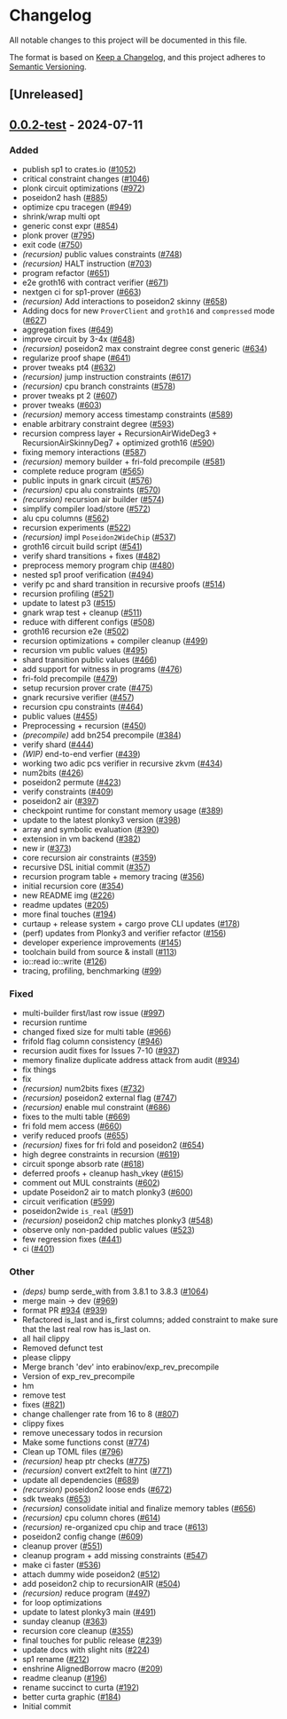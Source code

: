 # Changelog

All notable changes to this project will be documented in this file.

The format is based on [Keep a Changelog](https://keepachangelog.com/en/1.0.0/),
and this project adheres to [Semantic Versioning](https://semver.org/spec/v2.0.0.html).

## [Unreleased]

## [0.0.2-test](https://github.com/succinctlabs/sp1/compare/sp1-recursion-core-v0.0.0-test...sp1-recursion-core-v0.0.2-test) - 2024-07-11

### Added

- publish sp1 to crates.io ([#1052](https://github.com/succinctlabs/sp1/pull/1052))
- critical constraint changes ([#1046](https://github.com/succinctlabs/sp1/pull/1046))
- plonk circuit optimizations ([#972](https://github.com/succinctlabs/sp1/pull/972))
- poseidon2 hash ([#885](https://github.com/succinctlabs/sp1/pull/885))
- optimize cpu tracegen ([#949](https://github.com/succinctlabs/sp1/pull/949))
- shrink/wrap multi opt
- generic const expr ([#854](https://github.com/succinctlabs/sp1/pull/854))
- plonk prover ([#795](https://github.com/succinctlabs/sp1/pull/795))
- exit code ([#750](https://github.com/succinctlabs/sp1/pull/750))
- _(recursion)_ public values constraints ([#748](https://github.com/succinctlabs/sp1/pull/748))
- _(recursion)_ HALT instruction ([#703](https://github.com/succinctlabs/sp1/pull/703))
- program refactor ([#651](https://github.com/succinctlabs/sp1/pull/651))
- e2e groth16 with contract verifier ([#671](https://github.com/succinctlabs/sp1/pull/671))
- nextgen ci for sp1-prover ([#663](https://github.com/succinctlabs/sp1/pull/663))
- _(recursion)_ Add interactions to poseidon2 skinny ([#658](https://github.com/succinctlabs/sp1/pull/658))
- Adding docs for new `ProverClient` and `groth16` and `compressed` mode ([#627](https://github.com/succinctlabs/sp1/pull/627))
- aggregation fixes ([#649](https://github.com/succinctlabs/sp1/pull/649))
- improve circuit by 3-4x ([#648](https://github.com/succinctlabs/sp1/pull/648))
- _(recursion)_ poseidon2 max constraint degree const generic ([#634](https://github.com/succinctlabs/sp1/pull/634))
- regularize proof shape ([#641](https://github.com/succinctlabs/sp1/pull/641))
- prover tweaks pt4 ([#632](https://github.com/succinctlabs/sp1/pull/632))
- _(recursion)_ jump instruction constraints ([#617](https://github.com/succinctlabs/sp1/pull/617))
- _(recursion)_ cpu branch constraints ([#578](https://github.com/succinctlabs/sp1/pull/578))
- prover tweaks pt 2 ([#607](https://github.com/succinctlabs/sp1/pull/607))
- prover tweaks ([#603](https://github.com/succinctlabs/sp1/pull/603))
- _(recursion)_ memory access timestamp constraints ([#589](https://github.com/succinctlabs/sp1/pull/589))
- enable arbitrary constraint degree ([#593](https://github.com/succinctlabs/sp1/pull/593))
- recursion compress layer + RecursionAirWideDeg3 + RecursionAirSkinnyDeg7 + optimized groth16 ([#590](https://github.com/succinctlabs/sp1/pull/590))
- fixing memory interactions ([#587](https://github.com/succinctlabs/sp1/pull/587))
- _(recursion)_ memory builder + fri-fold precompile ([#581](https://github.com/succinctlabs/sp1/pull/581))
- complete reduce program ([#565](https://github.com/succinctlabs/sp1/pull/565))
- public inputs in gnark circuit ([#576](https://github.com/succinctlabs/sp1/pull/576))
- _(recursion)_ cpu alu constraints ([#570](https://github.com/succinctlabs/sp1/pull/570))
- _(recursion)_ recursion air builder ([#574](https://github.com/succinctlabs/sp1/pull/574))
- simplify compiler load/store ([#572](https://github.com/succinctlabs/sp1/pull/572))
- alu cpu columns ([#562](https://github.com/succinctlabs/sp1/pull/562))
- recursion experiments ([#522](https://github.com/succinctlabs/sp1/pull/522))
- _(recursion)_ impl `Poseidon2WideChip` ([#537](https://github.com/succinctlabs/sp1/pull/537))
- groth16 circuit build script ([#541](https://github.com/succinctlabs/sp1/pull/541))
- verify shard transitions + fixes ([#482](https://github.com/succinctlabs/sp1/pull/482))
- preprocess memory program chip ([#480](https://github.com/succinctlabs/sp1/pull/480))
- nested sp1 proof verification ([#494](https://github.com/succinctlabs/sp1/pull/494))
- verify pc and shard transition in recursive proofs ([#514](https://github.com/succinctlabs/sp1/pull/514))
- recursion profiling ([#521](https://github.com/succinctlabs/sp1/pull/521))
- update to latest p3 ([#515](https://github.com/succinctlabs/sp1/pull/515))
- gnark wrap test + cleanup ([#511](https://github.com/succinctlabs/sp1/pull/511))
- reduce with different configs ([#508](https://github.com/succinctlabs/sp1/pull/508))
- groth16 recursion e2e ([#502](https://github.com/succinctlabs/sp1/pull/502))
- recursion optimizations + compiler cleanup ([#499](https://github.com/succinctlabs/sp1/pull/499))
- recursion vm public values ([#495](https://github.com/succinctlabs/sp1/pull/495))
- shard transition public values ([#466](https://github.com/succinctlabs/sp1/pull/466))
- add support for witness in programs ([#476](https://github.com/succinctlabs/sp1/pull/476))
- fri-fold precompile ([#479](https://github.com/succinctlabs/sp1/pull/479))
- setup recursion prover crate ([#475](https://github.com/succinctlabs/sp1/pull/475))
- gnark recursive verifier ([#457](https://github.com/succinctlabs/sp1/pull/457))
- recursion cpu constraints ([#464](https://github.com/succinctlabs/sp1/pull/464))
- public values ([#455](https://github.com/succinctlabs/sp1/pull/455))
- Preprocessing + recursion ([#450](https://github.com/succinctlabs/sp1/pull/450))
- _(precompile)_ add bn254 precompile ([#384](https://github.com/succinctlabs/sp1/pull/384))
- verify shard ([#444](https://github.com/succinctlabs/sp1/pull/444))
- _(WIP)_ end-to-end verfier ([#439](https://github.com/succinctlabs/sp1/pull/439))
- working two adic pcs verifier in recursive zkvm ([#434](https://github.com/succinctlabs/sp1/pull/434))
- num2bits ([#426](https://github.com/succinctlabs/sp1/pull/426))
- poseidon2 permute ([#423](https://github.com/succinctlabs/sp1/pull/423))
- verify constraints ([#409](https://github.com/succinctlabs/sp1/pull/409))
- poseidon2 air ([#397](https://github.com/succinctlabs/sp1/pull/397))
- checkpoint runtime for constant memory usage ([#389](https://github.com/succinctlabs/sp1/pull/389))
- update to the latest plonky3 version ([#398](https://github.com/succinctlabs/sp1/pull/398))
- array and symbolic evaluation ([#390](https://github.com/succinctlabs/sp1/pull/390))
- extension in vm backend ([#382](https://github.com/succinctlabs/sp1/pull/382))
- new ir ([#373](https://github.com/succinctlabs/sp1/pull/373))
- core recursion air constraints ([#359](https://github.com/succinctlabs/sp1/pull/359))
- recursive DSL initial commit ([#357](https://github.com/succinctlabs/sp1/pull/357))
- recursion program table + memory tracing ([#356](https://github.com/succinctlabs/sp1/pull/356))
- initial recursion core ([#354](https://github.com/succinctlabs/sp1/pull/354))
- new README img ([#226](https://github.com/succinctlabs/sp1/pull/226))
- readme updates ([#205](https://github.com/succinctlabs/sp1/pull/205))
- more final touches ([#194](https://github.com/succinctlabs/sp1/pull/194))
- curtaup + release system + cargo prove CLI updates ([#178](https://github.com/succinctlabs/sp1/pull/178))
- (perf) updates from Plonky3 and verifier refactor ([#156](https://github.com/succinctlabs/sp1/pull/156))
- developer experience improvements ([#145](https://github.com/succinctlabs/sp1/pull/145))
- toolchain build from source & install ([#113](https://github.com/succinctlabs/sp1/pull/113))
- io::read io::write ([#126](https://github.com/succinctlabs/sp1/pull/126))
- tracing, profiling, benchmarking ([#99](https://github.com/succinctlabs/sp1/pull/99))

### Fixed

- multi-builder first/last row issue ([#997](https://github.com/succinctlabs/sp1/pull/997))
- recursion runtime
- changed fixed size for multi table ([#966](https://github.com/succinctlabs/sp1/pull/966))
- frifold flag column consistency ([#946](https://github.com/succinctlabs/sp1/pull/946))
- recursion audit fixes for Issues 7-10 ([#937](https://github.com/succinctlabs/sp1/pull/937))
- memory finalize duplicate address attack from audit ([#934](https://github.com/succinctlabs/sp1/pull/934))
- fix things
- fix
- _(recursion)_ num2bits fixes ([#732](https://github.com/succinctlabs/sp1/pull/732))
- _(recursion)_ poseidon2 external flag ([#747](https://github.com/succinctlabs/sp1/pull/747))
- _(recursion)_ enable mul constraint ([#686](https://github.com/succinctlabs/sp1/pull/686))
- fixes to the multi table ([#669](https://github.com/succinctlabs/sp1/pull/669))
- fri fold mem access ([#660](https://github.com/succinctlabs/sp1/pull/660))
- verify reduced proofs ([#655](https://github.com/succinctlabs/sp1/pull/655))
- _(recursion)_ fixes for fri fold and poseidon2 ([#654](https://github.com/succinctlabs/sp1/pull/654))
- high degree constraints in recursion ([#619](https://github.com/succinctlabs/sp1/pull/619))
- circuit sponge absorb rate ([#618](https://github.com/succinctlabs/sp1/pull/618))
- deferred proofs + cleanup hash_vkey ([#615](https://github.com/succinctlabs/sp1/pull/615))
- comment out MUL constraints ([#602](https://github.com/succinctlabs/sp1/pull/602))
- update Poseidon2 air to match plonky3 ([#600](https://github.com/succinctlabs/sp1/pull/600))
- circuit verification ([#599](https://github.com/succinctlabs/sp1/pull/599))
- poseidon2wide `is_real` ([#591](https://github.com/succinctlabs/sp1/pull/591))
- _(recursion)_ poseidon2 chip matches plonky3 ([#548](https://github.com/succinctlabs/sp1/pull/548))
- observe only non-padded public values ([#523](https://github.com/succinctlabs/sp1/pull/523))
- few regression fixes ([#441](https://github.com/succinctlabs/sp1/pull/441))
- ci ([#401](https://github.com/succinctlabs/sp1/pull/401))

### Other

- _(deps)_ bump serde_with from 3.8.1 to 3.8.3 ([#1064](https://github.com/succinctlabs/sp1/pull/1064))
- merge main -> dev ([#969](https://github.com/succinctlabs/sp1/pull/969))
- format PR [#934](https://github.com/succinctlabs/sp1/pull/934) ([#939](https://github.com/succinctlabs/sp1/pull/939))
- Refactored is_last and is_first columns; added constraint to make sure that the last real row has is_last on.
- all hail clippy
- Removed defunct test
- please clippy
- Merge branch 'dev' into erabinov/exp_rev_precompile
- Version of exp_rev_precompile
- hm
- remove test
- fixes ([#821](https://github.com/succinctlabs/sp1/pull/821))
- change challenger rate from 16 to 8 ([#807](https://github.com/succinctlabs/sp1/pull/807))
- clippy fixes
- remove unecessary todos in recursion
- Make some functions const ([#774](https://github.com/succinctlabs/sp1/pull/774))
- Clean up TOML files ([#796](https://github.com/succinctlabs/sp1/pull/796))
- _(recursion)_ heap ptr checks ([#775](https://github.com/succinctlabs/sp1/pull/775))
- _(recursion)_ convert ext2felt to hint ([#771](https://github.com/succinctlabs/sp1/pull/771))
- update all dependencies ([#689](https://github.com/succinctlabs/sp1/pull/689))
- _(recursion)_ poseidon2 loose ends ([#672](https://github.com/succinctlabs/sp1/pull/672))
- sdk tweaks ([#653](https://github.com/succinctlabs/sp1/pull/653))
- _(recursion)_ consolidate initial and finalize memory tables ([#656](https://github.com/succinctlabs/sp1/pull/656))
- _(recursion)_ cpu column chores ([#614](https://github.com/succinctlabs/sp1/pull/614))
- _(recursion)_ re-organized cpu chip and trace ([#613](https://github.com/succinctlabs/sp1/pull/613))
- poseidon2 config change ([#609](https://github.com/succinctlabs/sp1/pull/609))
- cleanup prover ([#551](https://github.com/succinctlabs/sp1/pull/551))
- cleanup program + add missing constraints ([#547](https://github.com/succinctlabs/sp1/pull/547))
- make ci faster ([#536](https://github.com/succinctlabs/sp1/pull/536))
- attach dummy wide poseidon2 ([#512](https://github.com/succinctlabs/sp1/pull/512))
- add poseidon2 chip to recursionAIR ([#504](https://github.com/succinctlabs/sp1/pull/504))
- _(recursion)_ reduce program ([#497](https://github.com/succinctlabs/sp1/pull/497))
- for loop optimizations
- update to latest plonky3 main ([#491](https://github.com/succinctlabs/sp1/pull/491))
- sunday cleanup ([#363](https://github.com/succinctlabs/sp1/pull/363))
- recursion core cleanup ([#355](https://github.com/succinctlabs/sp1/pull/355))
- final touches for public release ([#239](https://github.com/succinctlabs/sp1/pull/239))
- update docs with slight nits ([#224](https://github.com/succinctlabs/sp1/pull/224))
- sp1 rename ([#212](https://github.com/succinctlabs/sp1/pull/212))
- enshrine AlignedBorrow macro ([#209](https://github.com/succinctlabs/sp1/pull/209))
- readme cleanup ([#196](https://github.com/succinctlabs/sp1/pull/196))
- rename succinct to curta ([#192](https://github.com/succinctlabs/sp1/pull/192))
- better curta graphic ([#184](https://github.com/succinctlabs/sp1/pull/184))
- Initial commit
